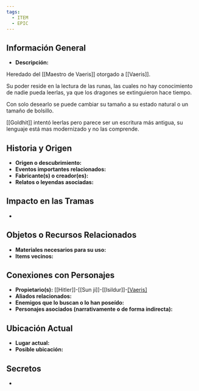 ```yaml
---
tags:
  - ITEM
  - EPIC
---
```

## Información General
- **Descripción:**

Heredado del [[Maestro de Vaeris]] otorgado a [[Vaeris]].

Su poder reside en la lectura de las runas, las cuales no hay conocimiento de nadie pueda leerlas, ya que los dragones se extinguieron hace tiempo.

Con solo desearlo se puede cambiar su tamaño a su estado natural o un tamaño de bolsillo.

[[Goldhit]] intentó leerlas pero parece ser un escritura más antigua, su lenguaje está mas modernizado y no las comprende.

## Historia y Origen
- **Origen o descubrimiento:**
- **Eventos importantes relacionados:**
- **Fabricante(s) o creador(es):**
- **Relatos o leyendas asociadas:**

## Impacto en las Tramas
- 

## Objetos o Recursos Relacionados
- **Materiales necesarios para su uso:**
- **Items vecinos:**

## Conexiones con Personajes
- **Propietario(s):** [[Hitler]]-[[Sun ji]]-[[Isildur]]-[[Vaeris]](ex)
- **Aliados relacionados:**
- **Enemigos que lo buscan o lo han poseído:**
- **Personajes asociados (narrativamente o de forma indirecta):**

## Ubicación Actual
- **Lugar actual:**
- **Posible ubicación:**

## Secretos
- 

